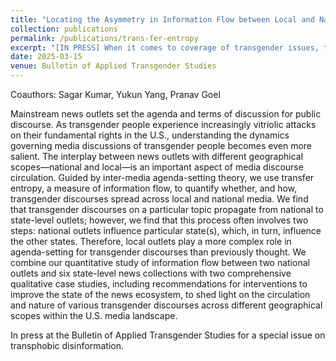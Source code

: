 ```yaml
---
title: "Locating the Asymmetry in Information Flow between Local and National Media on Transgender Discourses"
collection: publications
permalink: /publications/trans-fer-entropy
excerpt: "[IN PRESS] When it comes to coverage of transgender issues, the interplay between national news outlets and state outlets is more complicated than a simple national-to-local agenda-setting pattern."
date: 2025-03-15
venue: Bulletin of Applied Transgender Studies
---
```

Coauthors: Sagar Kumar, Yukun Yang, Pranav Goel

Mainstream news outlets set the agenda and terms of discussion for public discourse. As transgender people experience increasingly vitriolic attacks on their fundamental rights in the U.S., understanding the dynamics governing media discussions of transgender people becomes even more salient. The interplay between news outlets with different geographical scopes—national and local—is an important aspect of media discourse circulation. Guided by inter-media agenda-setting theory, we use transfer entropy, a measure of information flow, to quantify whether, and how, transgender discourses spread across local and national media. We find that transgender discourses on a particular topic propagate from national to state-level outlets; however, we find that this process often involves two steps: national outlets influence particular state(s), which, in turn, influence the other states. Therefore, local outlets play a more complex role in agenda-setting for transgender discourses than previously thought. We combine our quantitative study of information flow between two national outlets and six state-level news collections with two comprehensive qualitative case studies, including recommendations for interventions to improve the state of the news ecosystem, to shed light on the circulation and nature of various transgender discourses across different geographical scopes within the U.S. media landscape. 

In press at the Bulletin of Applied Transgender Studies for a special issue on transphobic disinformation.

